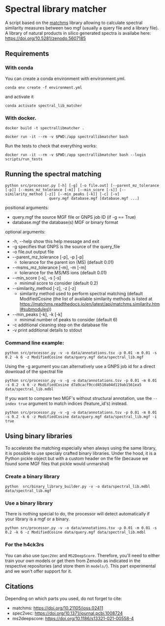 # Spectral library matcher

A script based on the [matchms](https://github.com/matchms/matchms) library allowing to calculate spectral similarity measures between two mgf (usually a query file and a library file). 
A library of natural products in silico generated spectra is availabe here: <https://doi.org/10.5281/zenodo.5607185>

## Requirements

### With conda

You can create a conda environment with environment.yml.

```shell
conda env create -f environment.yml
```

and activate it

```shell
conda activate spectral_lib_matcher
```

### With docker.

```shell
docker build -t spectrallibmatcher .
```

```shell
docker run -it --rm -v $PWD:/app spectrallibmatcher bash
```

Run the tests to check that everything works:

```shell
docker run -it --rm -v $PWD:/app spectrallibmatcher bash --login scripts/run_tests
```

## Running the spectral matching

```
python src/processor.py [-h] [-g] [-o file.out] [--parent_mz_tolerance [-p]] [--msms_mz_tolerance [-m]] [--min_score [-s]] [--similarity_method [-z]] [--min_peaks [-k]] [-c] [-v]
                    query.mgf database.mgf [database.mgf ...]
```

positional arguments:

* query.mgf the source MGF file or GNPS job ID (if -g == True)
* database.mgf the database(s) MGF or binary format

optional arguments:

* -h, --help show this help message and exit
* -g specifies that GNPS is the source of the query_file
* -o file.out output file
* --parent_mz_tolerance [-p], -p [-p]
  * tolerance for the parent ion (MS) (default 0.01)
* --msms_mz_tolerance [-m], -m [-m]
  * tolerance for the MS/MS ions (default 0.01)
* --min_score [-s], -s [-s]
  * minimal score to consider (default 0.2)
* --similarity_method [-z], -z [-z]
  * similarity method used to perform spectral matching (default ModifiedCosine (the list of available similarity methods is listed at <https://matchms.readthedocs.io/en/latest/api/matchms.similarity.html#submodules>))
* --min_peaks [-k], -k [-k]
  * minimal number of peaks to consider (default 6)
* -c additional cleaning step on the database file
* -v print additional details to stdout

### Command line example:

```shell
python src/processor.py -v -o data/annotations.tsv -p 0.01 -m 0.01 -s 0.2 -k 6 -z ModifiedCosine data/query.mgf data/spectral_lib.mgf 
```

Using the -g argument you can alternatively use a GNPS job id for a direct download of the spectral file

```shell
python src/processor.py -v -g -o data/annotations.tsv -p 0.01 -m 0.01 -s 0.2 -k 6 -z ModifiedCosine d7a9cacf9ccd4510a04d119ab1561ea5 data/spectral_lib.mdbl 
```

If you want to compare two MGF's without structural annotation, use the `--index true` argument to match indices (feature_id's) instead.

```shell
python src/processor.py -v -g -o data/annotations.tsv -p 0.01 -m 0.01 -s 0.2 -k 6 -z ModifiedCosine data/query.mgf data/spectral_lib.mgf -i true
```

## Using binary libraries

To accelerate the matching especially when always using the same library, it is possible to use specialy crafted binary
libraries. Under the hood, it is a Python pickle object but with a custom header on the file (because we found some MGF
files that pickle would unmarshal)

### Create a binary library

```shell
python  src/binary_library_builder.py -v -o data/spectral_lib.mdbl data/spectral_lib.mgf
```

### Use a binary library

There is nothing special to do, the processor will detect automatically if your library is a mgf or a binary.

```shell
python src/processor.py -v -o data/annotations.tsv -p 0.01 -m 0.01 -s 0.2 -k 6 -z ModifiedCosine data/query.mgf data/spectral_lib.mdbl  
```

### For the h4ck3rs

You can also use `Spec2Vec` and `MS2DeepScore`.
Therefore, you'll need to either train your own models or get them from Zenodo as indicated in the respective
repositories (and store them in `models/`).
This part experimental and we won't offer support for it.

## Citations

Depending on which parts you used, do not forget to cite:

- matchms: https://doi.org/10.21105/joss.02411
- spec2vec: https://doi.org/10.1371/journal.pcbi.1008724
- ms2deepscore: https://doi.org/10.1186/s13321-021-00558-4
